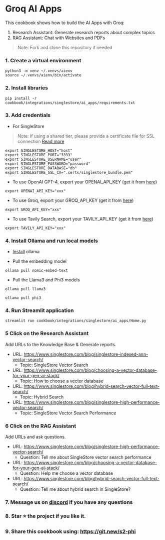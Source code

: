 # Groq AI Apps

This cookbook shows how to build the AI Apps with Groq:

1. Research Assistant: Generate research reports about complex topics
2. RAG Assistant: Chat with Websites and PDFs

> Note: Fork and clone this repository if needed

### 1. Create a virtual environment

```shell
python3 -m venv ~/.venvs/aienv
source ~/.venvs/aienv/bin/activate
```

### 2. Install libraries

```shell
pip install -r cookbook/integrations/singlestore/ai_apps/requirements.txt
```

### 3. Add credentials

- For SingleStore

> Note: If using a shared tier, please provide a certificate file for SSL connection [Read more](https://docs.singlestore.com/cloud/connect-to-your-workspace/connect-with-mysql/connect-with-mysql-client/connect-to-singlestore-helios-using-tls-ssl/)

```shell
export SINGLESTORE_HOST="host"
export SINGLESTORE_PORT="3333"
export SINGLESTORE_USERNAME="user"
export SINGLESTORE_PASSWORD="password"
export SINGLESTORE_DATABASE="db"
export SINGLESTORE_SSL_CA=".certs/singlestore_bundle.pem"
```

- To use OpenAI GPT-4, export your OPENAI_API_KEY (get it from [here](https://platform.openai.com/api-keys))

```shell
export OPENAI_API_KEY="xxx"
```

- To use Groq, export your GROQ_API_KEY (get it from [here](https://console.groq.com/))

```shell
export GROQ_API_KEY="xxx"
```

- To use Tavily Search, export your TAVILY_API_KEY (get it from [here](https://app.tavily.com/))

```shell
export TAVILY_API_KEY="xxx"
```


### 4. Install Ollama and run local models

- [Install](https://github.com/ollama/ollama?tab=readme-ov-file#macos) ollama

- Pull the embedding model

```shell
ollama pull nomic-embed-text
```

- Pull the Llama3 and Phi3 models

```shell
ollama pull llama3

ollama pull phi3
```

### 4. Run Streamlit application

```shell
streamlit run cookbook/integrations/singlestore/ai_apps/Home.py
```

### 5 Click on the Research Assistant

Add URLs to the Knowledge Base & Generate reports.

- URL: https://www.singlestore.com/blog/singlestore-indexed-ann-vector-search/
  - Topic: SingleStore Vector Search
- URL: https://www.singlestore.com/blog/choosing-a-vector-database-for-your-gen-ai-stack/
  - Topic: How to choose a vector database
- URL: https://www.singlestore.com/blog/hybrid-search-vector-full-text-search/
  - Topic: Hybrid Search
- URL: https://www.singlestore.com/blog/singlestore-high-performance-vector-search/
  - Topic: SingleStore Vector Search Performance

### 6 Click on the RAG Assistant

Add URLs and ask questions.

- URL: https://www.singlestore.com/blog/singlestore-high-performance-vector-search/
  - Question: Tell me about SingleStore vector search performance
- URL: https://www.singlestore.com/blog/choosing-a-vector-database-for-your-gen-ai-stack/
  - Question: Help me choose a vector database
- URL: https://www.singlestore.com/blog/hybrid-search-vector-full-text-search/
  - Question: Tell me about hybrid search in SingleStore?

### 7. Message us on [discord](https://discord.gg/4MtYHHrgA8) if you have any questions

### 8. Star ⭐️ the project if you like it.

### 9. Share this cookbook using: https://git.new/s2-phi
